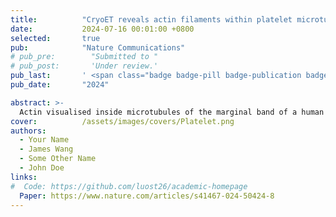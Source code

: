 ```yaml
---
title:          "CryoET reveals actin filaments within platelet microtubules"
date:           2024-07-16 00:01:00 +0800
selected:       true
pub:            "Nature Communications"
# pub_pre:        "Submitted to "
# pub_post:       'Under review.'
pub_last:       ' <span class="badge badge-pill badge-publication badge-success">Spotlight</span>'
pub_date:       "2024"

abstract: >-
  Actin visualised inside microtubules of the marginal band of a human platelet.
cover:          /assets/images/covers/Platelet.png
authors:
  - Your Name
  - James Wang
  - Some Other Name
  - John Doe
links:
#  Code: https://github.com/luost26/academic-homepage
  Paper: https://www.nature.com/articles/s41467-024-50424-8
---
```

